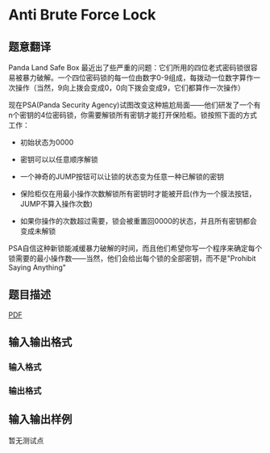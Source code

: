 # Anti Brute Force Lock

## 题意翻译

 Panda Land Safe Box 最近出了些严重的问题：它们所用的四位老式密码锁很容易被暴力破解。一个四位密码锁的每一位由数字0-9组成，每拨动一位数字算作一次操作（当然，9向上拨会变成0，0向下拨会变成9，它们都算作一次操作）

现在PSA(Panda Security Agency)试图改变这种尴尬局面——他们研发了一个有n个密钥的4位密码锁，你需要解锁所有密钥才能打开保险柜。锁按照下面的方式工作：

- 初始状态为0000

- 密钥可以以任意顺序解锁

- 一个神奇的JUMP按钮可以让锁的状态变为任意一种已解锁的密钥

- 保险柜仅在用最小操作次数解锁所有密钥时才能被开启(作为一个膜法按钮，JUMP不算入操作次数)

- 如果你操作的次数超过需要，锁会被重置回0000的状态，并且所有密钥都会变成未解锁

PSA自信这种新锁能减缓暴力破解的时间，而且他们希望你写一个程序来确定每个锁需要的最小操作数——当然，他们会给出每个锁的全部密钥，而不是"Prohibit Saying Anything"

## 题目描述

[problemUrl]: https://uva.onlinejudge.org/index.php?option=com_onlinejudge&Itemid=8&category=247&page=show_problem&problem=3676

[PDF](https://uva.onlinejudge.org/external/12/p1235.pdf)

## 输入输出格式

### 输入格式

### 输出格式

## 输入输出样例

暂无测试点

